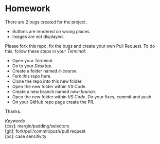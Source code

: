 # Homework #

There are 2 bugs created for the project.
 - Buttons are rendered on wrong places.
 - Images are not displayed.
  
Please fork this repo, fix the bugs and create your own Pull Request. To do this, follow these steps in your _Terminal_:
- Open your _Terminal_.
- Go to your _Desktop_.
- Create a folder named _it-course_.
- Fork this repo here.
- Clone the repo into this new folder.
- Open the new folder within VS Code.
- Create a new branch named _new-branch_.
- Open the new folder within _VS Code_. Do your fixes, commit and push.
- On your GitHub repo page create the PR.
  
  
Thanks.  
  
  
_Keywords_  
[css]: margin/padding/selectors  
[git]: fork/pull/commit/push/pull request  
[os]: case sensitivity  
